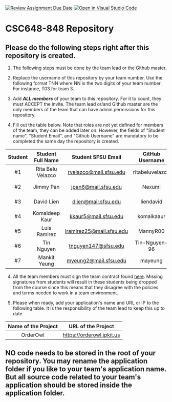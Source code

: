 [![Review Assignment Due Date](https://classroom.github.com/assets/deadline-readme-button-24ddc0f5d75046c5622901739e7c5dd533143b0c8e959d652212380cedb1ea36.svg)](https://classroom.github.com/a/Js4uHtYT)
[![Open in Visual Studio Code](https://classroom.github.com/assets/open-in-vscode-718a45dd9cf7e7f842a935f5ebbe5719a5e09af4491e668f4dbf3b35d5cca122.svg)](https://classroom.github.com/online_ide?assignment_repo_id=11691902&assignment_repo_type=AssignmentRepo)
# CSC648-848 Repository

## Please do the following steps right after this repository is created.

1. The following steps must be done by the team lead or the Github master. 

2. Replace the username of this repository by your team number. Use the following format TNN where NN is the two digits of your team number. For instance, T03 for team 3. 

2. Add ***ALL members*** of your team to this repository. For it to count, they must ACCEPT the invite. The team lead or/and Github master are the only members of the team that can have admin permissions for this repository. 

3. Fill out the table below. Note that roles are not yet defined for members of the team, they can be added later on. However, the fields of "Student name", "Student Email", and "Github Username" are mandatory to be completed the same day the repository is created. 


| Student      | Student Full Name |Student SFSU Email      | GitHub Username | Discord Username   |        Role         |
|    :---:     |   :---:           |       :---:            |     :---:       |        :---:       |        :---:        | 
|      #1      | Rita Belu Velazco |rvelazco@mail.sfsu.edu  |ritabeluvelazco  |grandpapi_breakfast |        Lead         |
|      #2      | Jimmy Pan         |jpan6@mail.sfsu.edu     |      Nexumi     |      nexumi        |   Front End Lead    |
|      #3      | David Lien        |dlien@mail.sfsu.edu     |    liendavid    |      tritip        |   Database Master   |
|      #4      | Komaldeep Kaur    |kkaur5@mail.sfsu.edu    |    komalkaaur   |    komalkaaur      |      M1 Editor      |
|      #5      | Luis Ramirez      |lramirez25@mail.sfsu.edu|   MannyR00      |       Manny        |    GitHub Master    |
|      #6      | Tin Nguyen        |tnguyen147@sfsu.edu     |  Tin-Nguyen-96  |     tinbuktu       |    Back End Lead    |
|      #7      | Mankit Yeung      |myeung2@mail.sfsu.edu   |    mayeung      |      mankit_y_     |   Document Editor   |


4. All the team members must sign the team contract found [here](https://forms.gle/dxATAsa9isXKbcBn7). Missing signatures from students will result in these students being dropped from the course since this means that they disagree with the policies and terms needed to work in a team environment. 

4. Please when ready, add your application's name and URL or IP to the following table. It is the responsibility of the team lead to keep this up to date 

|             Name of the Project               |                            URL of the Project                          | 
|                    :---:                      |                                 :---:                                  |
|   OrderOwl                                    |              https://orderowl.jpkit.us        |                                                        
 

## NO code needs to be stored in the root of your repository. You may rename the application folder if you like to your team's application name. But all source code related to your team's application should be stored inside the application folder.
